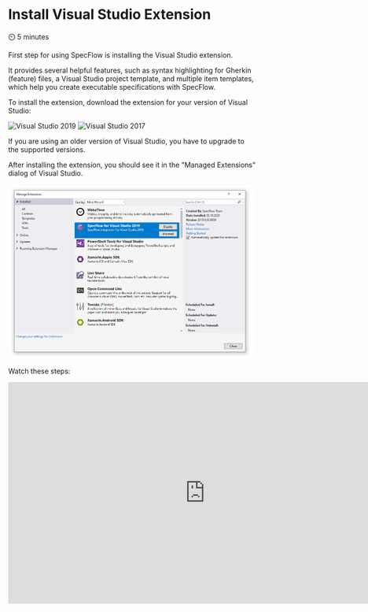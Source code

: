 Install Visual Studio Extension
===============================

⏲️ 5 minutes

First step for using SpecFlow is installing the Visual Studio extension.

It  provides several helpful features, such as syntax highlighting for Gherkin (feature) files, a Visual Studio project template, and multiple item templates, which help you create executable specifications with SpecFlow. 

To install the extension, download the extension for your version of Visual Studio:

![Visual Studio 2019](https://marketplace.visualstudio.com/items?itemName=TechTalkSpecFlowTeam.SpecFlowForVisualStudio)
![Visual Studio 2017](https://marketplace.visualstudio.com/items?itemName=TechTalkSpecFlowTeam.SpecFlowforVisualStudio2017)

If you are using an older version of Visual Studio, you have to upgrade to the supported versions.

After installing the extension, you should see it in the "Managed Extensions" dialog of Visual Studio. 

![](../_static/step1/extension_dialog_installed.png)


Watch these steps:

<iframe width="800" height="450" src="https://www.youtube-nocookie.com/embed/QBQbJwYB4Po" frameborder="0" allow="accelerometer; autoplay; clipboard-write; encrypted-media; gyroscope; picture-in-picture" allowfullscreen></iframe>

